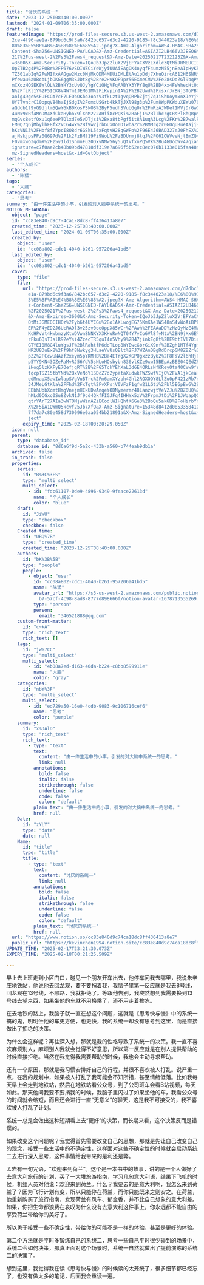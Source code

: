 ```yaml
---
title: "讨厌的系统一"
date: "2023-12-25T08:40:00.000Z"
lastmod: "2024-01-09T06:35:00.000Z"
draft: false
featuredImage: "https://prod-files-secure.s3.us-west-2.amazonaws.com/d7dbc101-8\
  2ce-4f96-ae1a-879bd6c9f3a6/842bc657-d3c2-4220-9185-f8c344023a18/%E6%80%9D%E8%\
  80%83%E5%BF%AB%E4%B8%8E%E6%85%A2.jpeg?X-Amz-Algorithm=AWS4-HMAC-SHA256&X-Amz-\
  Content-Sha256=UNSIGNED-PAYLOAD&X-Amz-Credential=ASIAZI2LB466V3JEEO6M%2F20250\
  217%2Fus-west-2%2Fs3%2Faws4_request&X-Amz-Date=20250217T232125Z&X-Amz-Expires\
  =3600&X-Amz-Security-Token=IQoJb3JpZ2luX2VjEFYaCXVzLXdlc3QtMiJHMEUCIDWpKbeKGb\
  OpZTB2g4P%2FQBr%2FP676vSDIWZCiYeWjyiUUAiEAgOK4oyqfF4umzN55jnBeAIpHyKk8Fnk2drM\
  TZ301abIq%2FwMIfxAAGgw2Mzc0MjMxODM4MDUiDMLEtAu1pDdj7XhuQircA612H6SNRMVJP6w%2B\
  Pfewau6aUBcbLjbOKG6ggM3SJDt8g%2Bre2HvKOP9pr56EXmeCMV%2Fe28sDoZGl9bqPYTa7Ny0rv\
  mCXozHOSEK8WlQL%2BYHY3cUvQJyYgYCiQHgVFqAABYX3YPY8qU%2BD4xx4FsWhecHt0oaqc%2BkV\
  N%2FfiRl1Y%2F5ICK8V4WTm1JEM61M%2FiKvpinIA%2F%2B2Uwd%2FxsxrJrBNj3ToPBfnwget7rx\
  aoig49ge5sEUFCOA7cF7LEObOKbo3oazV3fkLztIgvqQRPbZjtj7q3iShUoymxnXJeYj%2FNpDmUt\
  UY7TvncrC10opqV84haIjSdgI%2FomcUSGrb4kkTjJXl98g3p%2Fum8WpPKWduXEWu076yDaHC8Fa\
  aQdob1t9yQ9djlm5QwY6kB0KosPSkOS%2ByP5udhSVuUGg0r%2FmRzAJWDet1MVjDrGwQvCBn3FFB\
  4uNx9xRf4MnDM4XdCkaHybox9lXnM272AHii8cPQKi%2BaFjI%2BlIhcrgCRsPl8hQRpMwoBfMatb\
  mqGvc8etfQxu1q6eePTQlxd7e5vDTjsi%2Bxa8tbPgf5it8A1uqA3Lcg%2FKr%2B7walPFGUEdDlS\
  EM0Q7q6jMbylhF8fx2VC64wx%2Bf9w2jrbGUxOo0D1whaZr%2BMMrqzr0GOqUBueAajjKQmHBo05c\
  hKzVN13%2FHbf8fZYpcI8OBdr6GSkL54xFqtvH28qGWPo%2F96E4J6BAD327eJ0FhEX%2BGeseYqg\
  ajNskjpsPPz0Q697d%2F1k2FzBMl19Pi9WoL%2FzBDUrmj8tqJ%2FO61OWVveNjtBmZQ4XpG5w2%2\
  F0vmxwo3qdmX%2Fz5y1ld1SnmnFu20DxvNNwS6y5uQtVfxnPQ5Vk%2Bu4GDooWv47qiaY&X-Amz-S\
  ignature=c7f0ae2cb48b09bd47818df319e7a696f5b52ec8ec070b1133e015faa48f141d&X-A\
  mz-SignedHeaders=host&x-id=GetObject"
series:
  - "个人成长"
authors:
  - "陈猛"
tags:
  - "大脑"
categories:
  - "思考"
summary: "由一件生活中的小事，引发的对大脑中系统一的思考。"
NOTION_METADATA:
  object: "page"
  id: "cc83e840-d9c7-4ca1-8dc8-ff436413a8e7"
  created_time: "2023-12-25T08:40:00.000Z"
  last_edited_time: "2024-01-09T06:35:00.000Z"
  created_by:
    object: "user"
    id: "cc08a802-cdc1-4040-b261-957206a41bd5"
  last_edited_by:
    object: "user"
    id: "cc08a802-cdc1-4040-b261-957206a41bd5"
  cover:
    type: "file"
    file:
      url: "https://prod-files-secure.s3.us-west-2.amazonaws.com/d7dbc101-82ce-4f96-a\
        e1a-879bd6c9f3a6/842bc657-d3c2-4220-9185-f8c344023a18/%E6%80%9D%E8%80%8\
        3%E5%BF%AB%E4%B8%8E%E6%85%A2.jpeg?X-Amz-Algorithm=AWS4-HMAC-SHA256&X-Am\
        z-Content-Sha256=UNSIGNED-PAYLOAD&X-Amz-Credential=ASIAZI2LB466WVHS3BQV\
        %2F20250217%2Fus-west-2%2Fs3%2Faws4_request&X-Amz-Date=20250217T232029Z\
        &X-Amz-Expires=3600&X-Amz-Security-Token=IQoJb3JpZ2luX2VjEFYaCXVzLXdlc3\
        QtMiJGMEQCIH0z%2Fyb6t4UYCGu%2Bo1AXLwojEG75KmKAe1WS48nS4vWoAiBPFrQ2C5Oab\
        ER%2F4yED2J6UcRADl3v25zv0oeOppX85WCr%2FAwh%2FEAAaDDYzNzQyMzE4MzgwNSIMPp\
        KcHPvVt4kwbmzyKtwDVwn8NNXYX3KHuRwNQT04Y7yCo6Vl8fyNtx%2BN9jXxGE%2Bg0zXpz\
        rFku6QsTJalR92eYsi4ZzecTR5quI4n5Vhy9%2B47jinkEg8t%2BE9btIVl7Di4uPeiFcju\
        GTYEI0M8G4luYgsJF%2BlRahtfM6doTLop8WYEwcGbrGiX9nf%2BZgh1MTf4YgHC5OeFTOY\
        NR2U8DuExB%2Ff9hf8Nwkyg3HLaeYvUsQBlt%2FJ7WZAnDBgRdDrcpGM8ZBZr%2FsJYOmBp\
        pZZ%2FCcwuNAzf2xeym5pYKMHB%2Ba4ETrgX2KGPQgxzzBy62%2F8FsV2l6hHjPiJ5PWFXk\
        p5YY9KN43OZeRaMvRJ56YdV5sNLoHOsbybn836vlKZz9xwI5BEpAzBEE04QEdZPhy0KjHKN\
        iHog5lzKKFyE7OefjgRT%2B%2FG5TckYEhXaL3d6E4ORLsNfKReyOta40CVw9frgGg7AT8L\
        tqcpTSZ15tbYNd%2BxVeNoY1SDcZ7o2ypataXudwkFWZSwfVIjO%2FVA1jkCeaHk5H%2FCd\
        edMnapX5awIwlapSVgVuBTrc%2Fm6amXYzbh4Ghl2ROXOOY8LlZu0pF421zRb7nlniU4ynn\
        34JMeLGtKla%2FFhd%2FxTgt%2FvXPsjV0VFzF1gfw21LGti%2Fbl5E6pEw6%2BrOvQY6pg\
        EBbhUbbXcmtHmgVnejmHCkUDwAnqeYODNymermr48LanzwjtVeV2Ju%2BZ0UQ%2FZVQ9Pcj\
        hKLd0CGxc0Su8ZvkN1Jf9cd4QkfFIGJFq4IHHYx5zV%2FrpmJtDi%2F1JWqapQ0G7yl%2FA\
        qtrYArT27AIa3wWTOMjwWinAZiECodlWIHQhtK6Ge3%2BoQu5ak6D%2FoHirbYn2Yde2yqu\
        X%2F5iA1QWmQ5kcvf25Jb7XfQ&X-Amz-Signature=15348d8412d0853358410a12eb707\
        7f7da7c80e458d730096e0aa054bb21891a&X-Amz-SignedHeaders=host&x-id=GetOb\
        ject"
      expiry_time: "2025-02-18T00:20:29.050Z"
  icon: null
  parent:
    type: "database_id"
    database_id: "8d6a6f9d-5a2c-433b-a560-b744eab9db1a"
  archived: false
  in_trash: false
  properties:
    series:
      id: "B%3C%3FS"
      type: "multi_select"
      multi_select:
        - id: "fdc61107-0de9-4896-9349-9feace22613d"
          name: "个人成长"
          color: "blue"
    draft:
      id: "JiWU"
      type: "checkbox"
      checkbox: false
    Created time:
      id: "UBQ%7B"
      type: "created_time"
      created_time: "2023-12-25T08:40:00.000Z"
    authors:
      id: "bK%3B%5B"
      type: "people"
      people:
        - object: "user"
          id: "cc08a802-cdc1-4040-b261-957206a41bd5"
          name: "陈猛"
          avatar_url: "https://s3-us-west-2.amazonaws.com/public.notion-static.com/775523\
            b7-57cf-4c98-8ad8-8777d898666f/notion-avatar-1678713535269.png"
          type: "person"
          person:
            email: "346521888@qq.com"
    custom-front-matter:
      id: "c~kA"
      type: "rich_text"
      rich_text: []
    tags:
      id: "jw%7CC"
      type: "multi_select"
      multi_select:
        - id: "4b08a7ed-d163-40da-b224-c8bb8599911e"
          name: "大脑"
          color: "gray"
    categories:
      id: "nbY%3F"
      type: "multi_select"
      multi_select:
        - id: "ed729a50-16e0-4cdb-9083-9c106716cef6"
          name: "思考"
          color: "purple"
    summary:
      id: "x%3AlD"
      type: "rich_text"
      rich_text:
        - type: "text"
          text:
            content: "由一件生活中的小事，引发的对大脑中系统一的思考。"
            link: null
          annotations:
            bold: false
            italic: false
            strikethrough: false
            underline: false
            code: false
            color: "default"
          plain_text: "由一件生活中的小事，引发的对大脑中系统一的思考。"
          href: null
    Date:
      id: "zYLY"
      type: "date"
      date: null
    Name:
      id: "title"
      type: "title"
      title:
        - type: "text"
          text:
            content: "讨厌的系统一"
            link: null
          annotations:
            bold: false
            italic: false
            strikethrough: false
            underline: false
            code: false
            color: "default"
          plain_text: "讨厌的系统一"
          href: null
  url: "https://www.notion.so/cc83e840d9c74ca18dc8ff436413a8e7"
  public_url: "https://kevinchen1994.notion.site/cc83e840d9c74ca18dc8ff436413a8e7"
UPDATE_TIME: "2025-02-17T23:21:30.073Z"
EXPIRY_TIME: "2025-02-18T00:21:25.509Z"

---
```

<link rel="stylesheet" href="https://cdn.jsdelivr.net/npm/katex@0.16.2/dist/katex.min.css" integrity="sha384-bYdxxUwYipFNohQlHt0bjN/LCpueqWz13HufFEV1SUatKs1cm4L6fFgCi1jT643X" crossorigin="anonymous">


早上去上班走到小区门口，碰见一个朋友开车出去，他停车问我去哪里，我说朱辛庄地铁站，他说他去回龙观，要不要捎着我，我脑子里第一反应就是我去8号线，回龙观在13号线，不顺路，我就拒绝了。等跟他告别，我突然想到我需要换到13号线去望京西，如果坐他的车就不用换乘了，还不用走着挨冻。


在去地铁的路上，我脑子就一直在想这个问题，这就是《思考快与慢》中的系统一搞的鬼，明明坐他的车更方便，也更快，我的系统一却没有思考到这里，而是直接做出了拒绝的决策。


为什么会这样呢？再往深入想，那就是我的性格导致了系统一的决策。我一直不喜欢麻烦别人，麻烦别人我就会觉得不好意思，所以第一反应就是在别人提供帮助的时候直接拒绝。当然在我觉得我需要帮助的时候，我也会主动寻求帮助。


还有一个原因，那就是我习惯安排好自己的行程，并很不喜欢被人打乱。说严重一点，在我的规划中，如果被人打乱了我可能会不知所措，甚至情绪低落。比如我每天早上会走到地铁站，然后在地铁站看公众号，到了公司班车会看B站视频，每天如此。那天他问我要不要捎我的时候，我脑子里闪过了如果坐他的车，我看公众号的时间就会缩短，而且还会进行一直“无意义”的聊天，这是我不可接受的，我不喜欢被人打乱了计划。


系统一总是会做出这种短期看上去“更好”的决策，而长期来看，这个决策反而是错误的。


如果改变这个问题呢？我觉得首先需要改变自己的思想，那就是先让自己改变自己的观念，接受一些生活中的不确定性，这样面对这些不确定性的时候就会启动系统二去进行深入思考，这件事情给我带来的是利还是弊。


孟岩有一句咒语，“欢迎来到荷兰”。这个是一本书中的故事，讲的是一个人做好了去意大利旅行的计划，买了一大堆旅游指南，学习几句意大利语，结果下飞机的时候，机组人员对他说：欢迎来到荷兰。什么？我要去的是意大利啊，我怎么来到荷兰了？因为飞行计划有变，所以只能停在荷兰，而你只能既来之则安之。在荷兰，他重新购买了旅行指南，发现荷兰有风车、郁金香，并不比自己想象的意大利差。如果，你把生命都浪费在哀叹为什么没有去意大利这件事上，你永远都不能自由的享受荷兰带给你的美好了。


所以勇于接受一些不确定性，带给你的可能不是一样的体验，甚至是更好的体验。


第二个方法就是平时多锻炼自己的系统二，思考一些自己平时很少碰到的场景中，系统二会如何决策，那真正面对这个场景时，系统一自然就做出了提前演练的系统二的决策了。


想到这里，我觉得我在读《思考快与慢》的时候读的太笼统了，很多细节都已经忘了，也没有做太多的笔记，后面我会重读一遍。

